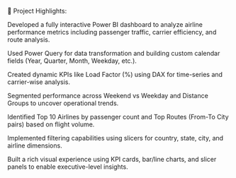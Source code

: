📌 Project Highlights:

Developed a fully interactive Power BI dashboard to analyze airline performance metrics including passenger traffic, carrier efficiency, and route analysis.

Used Power Query for data transformation and building custom calendar fields (Year, Quarter, Month, Weekday, etc.).

Created dynamic KPIs like Load Factor (%) using DAX for time-series and carrier-wise analysis.

Segmented performance across Weekend vs Weekday and Distance Groups to uncover operational trends.

Identified Top 10 Airlines by passenger count and Top Routes (From-To City pairs) based on flight volume.

Implemented filtering capabilities using slicers for country, state, city, and airline dimensions.

Built a rich visual experience using KPI cards, bar/line charts, and slicer panels to enable executive-level insights.
